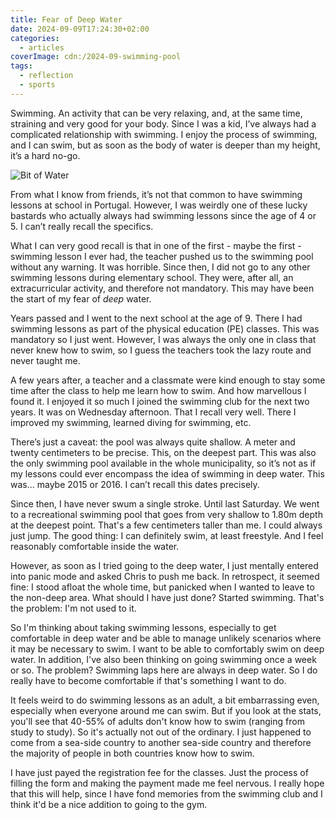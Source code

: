 ```yaml
---
title: Fear of Deep Water
date: 2024-09-09T17:24:30+02:00
categories:
  - articles
coverImage: cdn:/2024-09-swimming-pool
tags:
  - reflection
  - sports
---
```


Swimming. An activity that can be very relaxing, and, at the same time, straining and very good for your body. Since I was a kid, I’ve always had a complicated relationship with swimming. I enjoy the process of swimming, and I can swim, but as soon as the body of water is deeper than my height, it’s a hard no-go.

<!--more-->

![Bit of Water](cdn:/2024-09-swimming-pool?class=fw)

From what I know from friends, it’s not that common to have swimming lessons at school in Portugal. However, I was weirdly one of these lucky bastards who actually always had swimming lessons since the age of 4 or 5. I can’t really recall the specifics.

What I can very good recall is that in one of the first - maybe the first - swimming lesson I ever had, the teacher pushed us to the swimming pool without any warning. It was horrible. Since then, I did not go to any other swimming lessons during elementary school. They were, after all, an extracurricular activity, and therefore not mandatory. This may have been the start of my fear of *deep* water.

Years passed and I went to the next school at the age of 9. There I had swimming lessons as part of the physical education (PE) classes. This was mandatory so I just went. However, I was always the only one in class that never knew how to swim, so I guess the teachers took the lazy route and never taught me.

A few years after, a teacher and a classmate were kind enough to stay some time after the class to help me learn how to swim. And how marvellous I found it. I enjoyed it so much I joined the swimming club for the next two years. It was on Wednesday afternoon. That I recall very well. There I improved my swimming, learned diving for swimming, etc.

There’s just a caveat: the pool was always quite shallow. A meter and twenty centimeters to be precise. This, on the deepest part. This was also the only swimming pool available in the whole municipality, so it’s not as if my lessons could ever encompass the idea of swimming in deep water. This was... maybe 2015 or 2016. I can’t recall this dates precisely.

Since then, I have never swum a single stroke. Until last Saturday. We went to a recreational swimming pool that goes from very shallow to 1.80m depth at the deepest point. That's a few centimeters taller than me. I could always just jump. The good thing: I can definitely swim, at least freestyle. And I feel reasonably comfortable inside the water.

However, as soon as I tried going to the deep water, I just mentally entered into panic mode and asked Chris to push me back. In retrospect, it seemed fine: I stood afloat the whole time, but panicked when I wanted to leave to the non-deep area. What should I have just done? Started swimming. That's the problem: I'm not used to it.

So I'm thinking about taking swimming lessons, especially to get comfortable in deep water and be able to manage unlikely scenarios where it may be necessary to swim. I want to be able to comfortably swim on deep water. In addition, I've also been thinking on going swimming once a week or so. The problem? Swimming laps here are always in deep water. So I do really have to become comfortable if that's something I want to do.

It feels weird to do swimming lessons as an adult, a bit embarrassing even, especially when everyone around me can swim. But if you look at the stats, you'll see that 40-55% of adults don't know how to swim (ranging from study to study). So it's actually not out of the ordinary. I just happened to come from a sea-side country to another sea-side country and therefore the majority of people in both countries know how to swim.

I have just payed the registration fee for the classes. Just the process of filling the form and making the payment made me feel nervous. I really hope that this will help, since I have fond memories from the swimming club and I think it'd be a nice addition to going to the gym.
